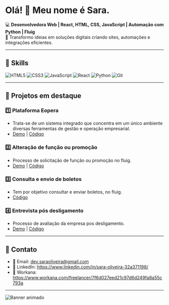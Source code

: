 # Olá! 👋 Meu nome é Sara.

💻 **Desenvolvedora Web | React, HTML, CSS, JavaScript | Automação com Python | Fluig**  
🚀 Transformo ideias em soluções digitais criando sites, automações e integrações eficientes.

---

## 🔹 Skills
![HTML5](https://img.shields.io/badge/HTML5-E34F26?style=flat-square&logo=html5&logoColor=white)
![CSS3](https://img.shields.io/badge/CSS3-1572B6?style=flat-square&logo=css3&logoColor=white)
![JavaScript](https://img.shields.io/badge/JavaScript-F7DF1E?style=flat-square&logo=javascript&logoColor=black)
![React](https://img.shields.io/badge/React-61DAFB?style=flat-square&logo=react&logoColor=black)
![Python](https://img.shields.io/badge/Python-3776AB?style=flat-square&logo=python&logoColor=white)
![Git](https://img.shields.io/badge/Git-F05032?style=flat-square&logo=git&logoColor=white)

---

## 🔹 Projetos em destaque
### 1️⃣ Plataforma Eopera
- Trata-se de um sistema integrado que concentra em um único ambiente diversas ferramentas de gestão e operação empresarial. 
- [Demo](#) | [Código](#)

### 2️⃣ Alteração de função ou promoção
- Processo de solicitação de função ou promoção no fluig. 
- [Demo](#) | [Código](#)

### 3️⃣ Consulta e envio de boletos
- Tem por objetivo consultar e enviar boletos, no fluig.  
- [Código](#)

### 4️⃣ Entrevista pós desligamento
- Processo de avaliação da empresa pos desligamento.
- [Demo](#) | [Código](#)

---

## 🔹 Contato
- 📧 Email: dev.saraoliveira@gmail.com 
- 🔗 LinkedIn: https://www.linkedin.com/in/sara-oliveira-32a371198/
- 💬 Workana: https://www.workana.com/freelancer/7f6d027eed21c97d6d249fa8a55c793a

---

![Banner animado]([https://media.giphy.com/media/26AHONQ79FdWZhAI0/giphy.gif](https://i.pinimg.com/originals/7d/07/a2/7d07a255678962d30d8717dcf5dbd266.gif))  

